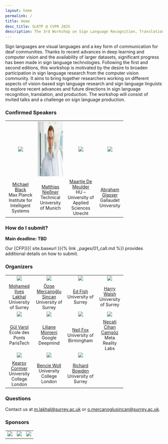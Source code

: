 ```yaml
---
layout: home
permalink: /
title: Home
desc_title: SLRTP @ CVPR 2025
description: The 3rd Workshop on Sign Language Recognition, Translation and Production
---
```


Sign languages are visual languages and a key form of communication for deaf communities. Thanks to recent advances in deep learning and computer vision and the availability of larger datasets, significant progress has been made in sign language technologies. Following the first and second editions, this workshop is motivated by the desire to broaden participation in sign language research from the computer vision community. It aims to bring together researchers working on different aspects of vision-based sign language research and sign language linguists to explore recent advances and future directions in sign language recognition, translation, and production.
The workshop will consist of invited talks and a challenge on sign language production. 

### Confirmed Speakers

<table style="width:75%">
  <tr>
    <td style="text-align:center"><img src="assets/img/speaker_Michael_Black.jpg" height="175"></td>
    <td style="text-align:center"><img src="assets/img/speaker_Matthias_Niessner.jpg" height="175"></td>
    <td style="text-align:center"><img src="assets/img/speaker_MaartjeDeMeulder.jpg" height="175"></td>
    <td style="text-align:center"><img src="assets/img/speaker_Abraham_Glasser.jpg" height="175"></td>
  </tr>
  <tr>
  <td style="text-align:center"><a href="https://ps.is.mpg.de/person/black">Michael Black</a> <br> Max Planck Institute for Intelligent Systems</td>
    <td style="text-align:center"><a href="https://www.niessnerlab.org/index.html">Matthias Nießner</a> <br> Technical University of Munich</td>
    <td style="text-align:center"><a href="https://maartjedemeulder.be">Maartje De Meulder</a> <br> HU – University of Applied Sciences Utrecht</td>
    <td style="text-align:center"><a href="https://abrahamglasser.com">Abraham Glasser</a> <br> Gallaudet University</td>
  </tr>
</table>

### How do I submit?

**Main deadline: TBD**

Our [CFP]({{ site.baseurl }}{% link _pages/01_call.md %}) provides additional details on how to submit.

### Organizers

<table style="width:75%">
  <tr>
    <td style="text-align:center"><img src="assets/img/org_lakhal.jpg" height="175"></td>
    <td style="text-align:center"><img src="assets/img/org_sincan.jpeg" height="175"></td>
    <td style="text-align:center"><img src="assets/img/org_fish.jpeg" height="175"></td>
    <td style="text-align:center"><img src="assets/img/org_walsh.jpg" height="175"></td>
  </tr>
  <tr>
    <td style="text-align:center"><a href="https://mlakhal.github.io">Mohamed Ilyes Lakhal</a> <br> University of Surrey</td>
    <td style="text-align:center"><a href="https://scholar.google.com/citations?user=nACVfjYAAAAJ&hl=de">Özge Mercanoğlu Sincan</a> <br> University of Surrey</td>
    <td style="text-align:center"><a href="https://ed-fish.github.io">Ed Fish</a> <br> University of Surrey</td>
    <td style="text-align:center"><a href="https://scholar.google.com/citations?user=0H4urUIAAAAJ&hl=en">Harry Walsh</a> <br> University of Surrey</td>
  </tr>
  <tr>
  <td style="text-align:center"><img src="assets/img/org_varol.jpg" height="175"></td>
    <td style="text-align:center"><img src="assets/img/org_momeni.jpg" height="175"></td>
    <td style="text-align:center"><img src="assets/img/org_fox.jpg" height="175"></td>
    <td style="text-align:center"><img src="assets/img/org_Camgoz.jpg" height="175"></td>
  </tr>
  <tr>
    <td style="text-align:center"><a href="https://gulvarol.github.io">Gül Varol</a> <br> École des Ponts ParisTech</td>
    <td style="text-align:center"><a href="https://www.robots.ox.ac.uk/~liliane/">Liliane Momeni</a> <br> Google Deepmind</td>
    <td style="text-align:center"><a href="https://research.birmingham.ac.uk/en/persons/neil-fox">Neil Fox</a> <br> University of Birmingham</td>
    <td style="text-align:center"><a href="https://www.cihancamgoz.com">Necati Cihan Camgöz</a> <br> Meta Reality Labs</td>
  </tr>
  <tr>
    <td style="text-align:center"><img src="assets/img/org_cormier.jpg" height="175"></td>
    <td style="text-align:center"><img src="assets/img/org_woll.jpg" height="175"></td>
    <td style="text-align:center"><img src="assets/img/org_bowden.jpg" height="175"></td>
  </tr>
  <tr>
    <td style="text-align:center"><a href="https://sites.google.com/view/kearsy/">Kearsy Cormier</a> <br> University College London</td>
    <td style="text-align:center"><a href="https://profiles.ucl.ac.uk/7678-bencie-woll">Bencie Woll</a> <br> University College London</td>
    <td style="text-align:center"><a href="https://scholar.google.co.uk/citations?user=mvvgDvcAAAAJ&hl=en">Richard Bowden</a> <br> University of Surrey</td>
  </tr>
</table>

### Questions

Contact us at [m.lakhal@surrey.ac.uk](mailto:m.lakhal@surrey.ac.uk) or [o.mercanoglusincan@surrey.ac.uk](o.mercanoglusincan@surrey.ac.uk).

### Sponsors

<table style="width:75%">
  <tr>
    <td style="text-align:center"><img src="assets/img/sponsor1.png" height="175"></td>
    <td style="text-align:center"><img src="assets/img/sponsor2.jpg" height="175"></td>
    <td style="text-align:center"><img src="assets/img/sponsor3.jpg" height="175"></td>
  </tr>
</table>
